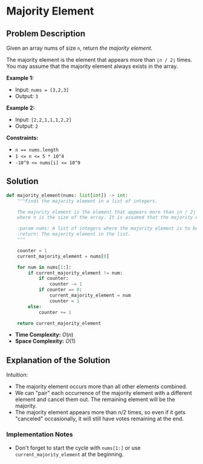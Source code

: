 # Majority Element

## Problem Description

Given an array nums of size `n`, return *the majority element.*

The majority element is the element that appears more than `⌊n / 2⌋` times. You may assume that the majority element always exists in the array.

**Example 1:**

* Input: `nums = [3,2,3]`
* Output: `3`

**Example 2:**

* Input: `[2,2,1,1,1,2,2]`
* Output: `2`

**Constraints:**


* `n == nums.length`
* `1 <= n <= 5 * 10^4`
* `-10^9 <= nums[i] <= 10^9`

## Solution

```python
def majority_element(nums: list[int]) -> int:
    """Finds the majority element in a list of integers.

    The majority element is the element that appears more than ⌊n / 2⌋ times,
    where n is the size of the array. It is assumed that the majority element always exists.

    :param nums: A list of integers where the majority element is to be found.
    :return: The majority element in the list.
    """

    counter = 1
    current_majority_element = nums[0]

    for num in nums[1:]:
        if current_majority_element != num:
            if counter:
                counter -= 1
            if counter == 0:
                current_majority_element = num
                counter = 1
        else:
            counter += 1

    return current_majority_element
```

* **Time Complexity:** $O(n)$
* **Space Complexity:** $O(1)$

## Explanation of the Solution

Intuition:

* The majority element occurs more than all other elements combined.
* We can "pair" each occurrence of the majority element with a different element and cancel them out. The remaining element will be the majority.
* The majority element appears more than n/2 times, so even if it gets "canceled" occasionally, it will still have votes remaining at the end.

### Implementation Notes

* Don't forget to start the cycle with `nums[1:]` or use `current_majority_element` at the beginning.